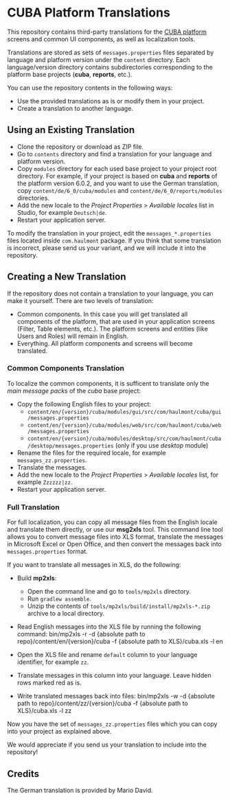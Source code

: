 # CUBA Platform Translations

This repository contains third-party translations for the [CUBA platform](https://www.cuba-platform.com) screens and common UI components, as well as localization tools. 

Translations are stored as sets of `messages.properties` files separated by language and platform version under the `content` directory. Each language/version directory contains subdirectories corresponding to the platform base projects (**cuba**, **reports**, etc.).

You can use the repository contents in the following ways:

- Use the provided translations as is or modify them in your project.
- Create a translation to another language.

## Using an Existing Translation

- Clone the repository or download as ZIP file.
- Go to `contents` directory and find a translation for your language and platform version.
- Copy `modules` directory for each used base project to your project root directory. For example, if your project is based on **cuba** and **reports** of the platform version 6.0.2, and you want to use the German translation, copy `content/de/6_0/cuba/modules` and `content/de/6_0/reports/modules` directories.
- Add the new locale to the _Project Properties_ > _Available locales_ list in Studio, for example `Deutsch|de`.
- Restart your application server.

To modify the translation in your project, edit the `messages_*.properties` files located inside `com.haulmont` package. If you think that some translation is incorrect, please send us your variant, and we will include it into the repository.

## Creating a New Translation

If the repository does not contain a translation to your language, you can make it yourself. There are two levels of translation: 

- Common components. In this case you will get translated all components of the platform, that are used in your application screens (Filter, Table elements, etc.). The platform screens and entities (like Users and Roles) will remain in English.
- Everything. All platform components and screens will become translated.

### Common Components Translation

To localize the common components, it is sufficent to translate only the _main message packs_ of the *cuba* base project:

- Copy the following English files to your project:
	- `content/en/{version}/cuba/modules/gui/src/com/haulmont/cuba/gui/messages.properties`
	- `content/en/{version}/cuba/modules/web/src/com/haulmont/cuba/web/messages.properties`
	- `content/en/{version}/cuba/modules/desktop/src/com/haulmont/cuba/desktop/messages.properties` (only if you use *desktop* module)
- Rename the files for the required locale, for example `messages_zz.properties`.
- Translate the messages.
- Add the new locale to the _Project Properties_ > _Available locales_ list, for example `Zzzzzz|zz`.
- Restart your application server.

### Full Translation

For full localization, you can copy all message files from the English locale and translate them directly, or use our **msg2xls** tool. This command line tool allows you to convert message files into XLS format, translate the messages in Microsoft Excel or Open Office, and then convert the messages back into `messages.properties` format.

If you want to translate all messages in XLS, do the following:

- Build **mp2xls**:
	- Open the command line and go to `tools/mp2xls` directory.
	- Run `gradlew assemble`.
	- Unzip the contents of `tools/mp2xls/build/install/mp2xls-*.zip` archive to a local directory.

- Read English messages into the XLS file by running the following command:
	bin/mp2xls -r -d {absolute path to repo}/content/en/{version}/cuba -f {absolute path to XLS}/cuba.xls -l en

- Open the XLS file and rename `default` column to your language identifier, for example `zz`.

- Translate messages in this column into your language. Leave hidden rows marked red as is.

- Write translated messages back into files:
	bin/mp2xls -w -d {absolute path to repo}/content/zz/{version}/cuba -f {absolute path to XLS}/cuba.xls -l zz	

Now you have the set of `messages_zz.properties` files which you can copy into your project as explained above.

We would appreciate if you send us your translation to include into the repository!

## Credits

The German translation is provided by Mario David.
